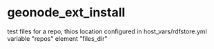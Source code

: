 # geonode_ext_install
test files for a repo, thios location configured in host_vars/rdfstore.yml variable "repos" element "files_dir"
